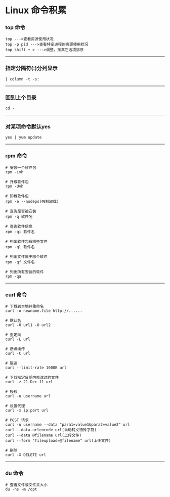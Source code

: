 # Linux 命令积累

### top 命令

	top --->查看资源使用状况
	top -p pid --->查看特定进程的资源使用状况
	top shift + > --->调整，按其它选项排序

---

### 指定分隔符(:)分列显示

	| column -t -s:

---

### 回到上个目录

	cd -

---

### 对某项命令默认yes

	yes | yum update

---

### rpm 命令

	# 安装一个软件包
	rpm -ivh

	# 升级软件包
	rpm -Uvh

	# 卸载软件包
	rpm -e --nodeps(强制卸载)

	# 查询是否被安装
	rpm -q 软件名

	# 查询软件信息
	rpm -qi 软件名
 	
	# 列出软件包有哪些文件
	rpm -ql 软件名

	# 列出文件属于哪个软件
	rpm -qf 文件名
	
	# 列出所有安装的软件
 	rpm -qa

---

### curl 命令
	# 下载到本地并重命名
	curl -o newname.file http://......

	# 默认名
	curl -O url1 -O url2

	# 重定向
	curl -L url

	# 断点续传
	curl -C url
	
	# 限速
	curl --limit-rate 1000B url

	# 下载指定日期内修改过的文件
	curl -z 21-Dec-11 url

	# 授权
	curl -u username url
	
	# 设置代理
	curl -x ip:port url

	# POST 请求
	curl -u username --data "para1=value1&para2=value2" url
	curl --data-urlencode url(自动转义特殊字符)
	curl --data @filename url(上传文件)
	curl --form "fileupload=@filename" url(上传文件)

	# 删除
	curl -X DELETE url

---

### du 命令
	
	# 查看文件或文件夹大小
	du -hs -m /opt